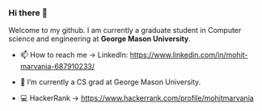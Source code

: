 ### Hi there 👋
Welcome to my github. I am currently a graduate student in Computer science and engineering at **George Mason University**.

- 📫 How to reach me -> LinkedIn: https://www.linkedin.com/in/mohit-marvania-687910233/

- 🔭 I’m currently a CS grad at George Mason University.


- 💻 HackerRank -> https://www.hackerrank.com/profile/mohitmarvania

<!--
**mohitmarvania/mohitmarvania** is a ✨ _special_ ✨ repository because its `README.md` (this file) appears on your GitHub profile.

Here are some ideas to get you started:

- 🔭 I’m currently a student in CHARUSAT UNIVERSITY OF SCIENCE AND TECHNOLOGY
- 🌱 I’m currently learning ...
- 👯 I’m looking to collaborate on ...
- 🤔 I’m looking for help with ...
- 💬 Ask me about ...
- 📫 How to reach me: ...
- 😄 Pronouns: ...
- ⚡ Fun fact: ...
-->
